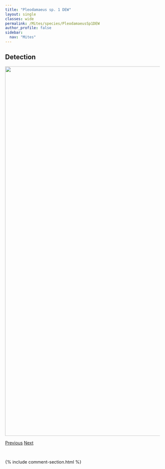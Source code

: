 ```yaml
---
title: "Pleodamaeus sp. 1 DEW"
layout: single
classes: wide
permalink: /Mites/species/PleodamaeusSp1DEW
author_profile: false
sidebar:
  nav: "Mites"
---
```


<h2>Detection</h2>

<a href="https://drive.google.com/uc?export=view&id=1FUSX6Lbsfi2W5QHCLilly7az7ND3hi0H">
<img src="https://drive.google.com/uc?export=view&id=1FUSX6Lbsfi2W5QHCLilly7az7ND3hi0H" height = "1200" width = "800">
</a>


<a href="/DevelopmentWebsite/Mites/species/PleodamaeusPlokosus" class="pagination--pager" title="Pleodamaeus plokosus">Previous</a> <a href="/DevelopmentWebsite/Mites/species/PodoribatesLongipes" class="pagination--pager" title="Podoribates longipes">Next</a>

<p>&nbsp;</p>

{% include comment-section.html %}
